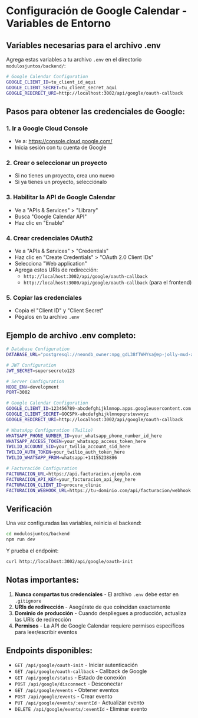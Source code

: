 # Configuración de Google Calendar - Variables de Entorno

## Variables necesarias para el archivo .env

Agrega estas variables a tu archivo `.env` en el directorio `modulosjuntos/backend/`:

```bash
# Google Calendar Configuration
GOOGLE_CLIENT_ID=tu_client_id_aqui
GOOGLE_CLIENT_SECRET=tu_client_secret_aqui
GOOGLE_REDIRECT_URI=http://localhost:3002/api/google/oauth-callback
```

## Pasos para obtener las credenciales de Google:

### 1. Ir a Google Cloud Console
- Ve a: https://console.cloud.google.com/
- Inicia sesión con tu cuenta de Google

### 2. Crear o seleccionar un proyecto
- Si no tienes un proyecto, crea uno nuevo
- Si ya tienes un proyecto, selecciónalo

### 3. Habilitar la API de Google Calendar
- Ve a "APIs & Services" > "Library"
- Busca "Google Calendar API"
- Haz clic en "Enable"

### 4. Crear credenciales OAuth2
- Ve a "APIs & Services" > "Credentials"
- Haz clic en "Create Credentials" > "OAuth 2.0 Client IDs"
- Selecciona "Web application"
- Agrega estos URIs de redirección:
  - `http://localhost:3002/api/google/oauth-callback`
  - `http://localhost:3000/api/google/oauth-callback` (para el frontend)

### 5. Copiar las credenciales
- Copia el "Client ID" y "Client Secret"
- Pégalos en tu archivo `.env`

## Ejemplo de archivo .env completo:

```bash
# Database Configuration
DATABASE_URL="postgresql://neondb_owner:npg_gdL38fTWHYsa@ep-jolly-mud-a8o9mqgz-pooler.eastus2.azure.neon.tech/neondb?sslmode=require&channel_binding=require"

# JWT Configuration
JWT_SECRET=supersecreto123

# Server Configuration
NODE_ENV=development
PORT=3002

# Google Calendar Configuration
GOOGLE_CLIENT_ID=123456789-abcdefghijklmnop.apps.googleusercontent.com
GOOGLE_CLIENT_SECRET=GOCSPX-abcdefghijklmnopqrstuvwxyz
GOOGLE_REDIRECT_URI=http://localhost:3002/api/google/oauth-callback

# WhatsApp Configuration (Twilio)
WHATSAPP_PHONE_NUMBER_ID=your_whatsapp_phone_number_id_here
WHATSAPP_ACCESS_TOKEN=your_whatsapp_access_token_here
TWILIO_ACCOUNT_SID=your_twilio_account_sid_here
TWILIO_AUTH_TOKEN=your_twilio_auth_token_here
TWILIO_WHATSAPP_FROM=whatsapp:+14155238886

# Facturación Configuration
FACTURACION_URL=https://api.facturacion.ejemplo.com
FACTURACION_API_KEY=your_facturacion_api_key_here
FACTURACION_CLIENT_ID=procura_clinic
FACTURACION_WEBHOOK_URL=https://tu-dominio.com/api/facturacion/webhook
```

## Verificación

Una vez configuradas las variables, reinicia el backend:

```bash
cd modulosjuntos/backend
npm run dev
```

Y prueba el endpoint:
```bash
curl http://localhost:3002/api/google/oauth-init
```

## Notas importantes:

1. **Nunca compartas tus credenciales** - El archivo `.env` debe estar en `.gitignore`
2. **URIs de redirección** - Asegúrate de que coincidan exactamente
3. **Dominio de producción** - Cuando despliegues a producción, actualiza las URIs de redirección
4. **Permisos** - La API de Google Calendar requiere permisos específicos para leer/escribir eventos

## Endpoints disponibles:

- `GET /api/google/oauth-init` - Iniciar autenticación
- `GET /api/google/oauth-callback` - Callback de Google
- `GET /api/google/status` - Estado de conexión
- `POST /api/google/disconnect` - Desconectar
- `GET /api/google/events` - Obtener eventos
- `POST /api/google/events` - Crear evento
- `PUT /api/google/events/:eventId` - Actualizar evento
- `DELETE /api/google/events/:eventId` - Eliminar evento













